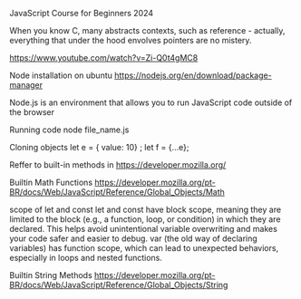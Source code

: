 JavaScript Course for Beginners 2024

When you know C, many abstracts contexts, such as reference - actually, everything that under the hood envolves pointers are no mistery.

https://www.youtube.com/watch?v=Zi-Q0t4gMC8

Node installation on ubuntu
https://nodejs.org/en/download/package-manager

Node.js is an environment that allows you to run JavaScript code outside of the browser

Running code
node file_name.js


Cloning objects
let e = { value: 10} ;
let f = {...e};

Reffer to built-in methods in
https://developer.mozilla.org/


Builtin Math Functions
https://developer.mozilla.org/pt-BR/docs/Web/JavaScript/Reference/Global_Objects/Math

scope of let and const
let and const have block scope, meaning they are limited to the block (e.g., a function, loop, or condition) in which they are declared. This helps avoid unintentional variable overwriting and makes your code safer and easier to debug.
var (the old way of declaring variables) has function scope, which can lead to unexpected behaviors, especially in loops and nested functions.

Builtin String Methods
https://developer.mozilla.org/pt-BR/docs/Web/JavaScript/Reference/Global_Objects/String
